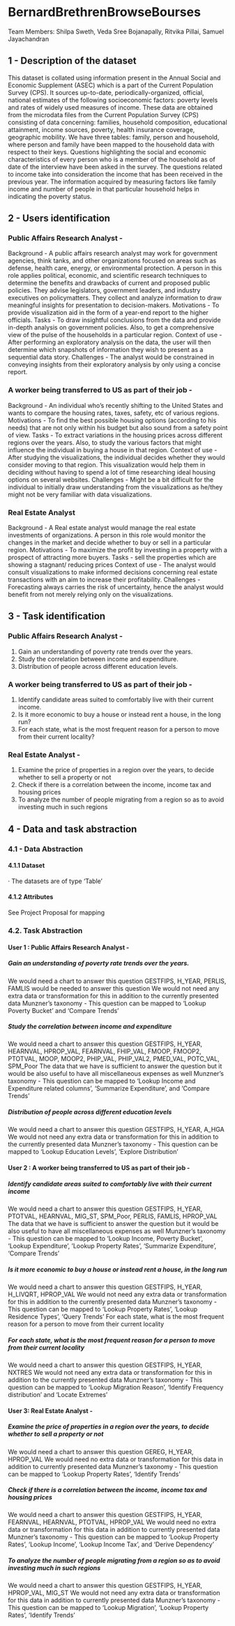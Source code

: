 # BernardBrethrenBrowseBourses

Team Members: Shilpa Sweth, Veda Sree Bojanapally, Ritvika Pillai, Samuel Jayachandran

## 1 - Description of the dataset
This dataset is collated using information present in the Annual Social and Economic Supplement (ASEC) which is a part of the Current Population Survey (CPS). It sources up-to-date, periodically-organized, official, national estimates of the following socioeconomic factors: poverty levels and rates of widely used measures of income. These data are obtained from the microdata files from the Current Population Survey (CPS) consisting of data concerning: families, household composition, educational attainment, income sources, poverty, health insurance coverage, geographic mobility. We have three tables: family, person and household, where person and family have been mapped to the household data with respect to their keys.
Questions highlighting the social and economic characteristics of every person who is a member of the household as of date of the interview have been asked in the survey. The questions related to income take into consideration the income that has been received in the previous year. The information acquired by measuring factors like family income and number of people in that particular household helps in indicating the poverty status.

## 2 - Users identification
### Public Affairs Research Analyst -
  Background - 
  A public affairs research analyst may work for government agencies, think tanks, and other organizations focused on areas such as defense, health care, energy, or environmental protection. A person in this role applies political, economic, and scientific research techniques to determine the benefits and drawbacks of current and proposed public policies. They advise legislators, government leaders, and industry executives on policymatters. They collect and analyze information to draw meaningful insights for presentation to decision-makers.
  Motivations - To provide visualization aid in the form of a year-end report to the higher officials.
  Tasks - To draw insightful conclusions from the data and provide in-depth analysis on government policies. Also, to get a comprehensive view of the pulse of the households in a particular region.
  Context of use - After performing an exploratory analysis on the data, the user will then determine which snapshots of information they wish to present as a sequential data story.
  Challenges - The analyst would be constrained in conveying insights from their exploratory analysis by only using a concise report.

### A worker being transferred to US as part of their job - 
  Background - An individual who’s recently shifting to the United States and wants to compare the housing rates, taxes, safety, etc of various regions.
  Motivations - To find the best possible housing options (according to his needs) that are not only within his budget but also sound from a safety point of view.
  Tasks - To extract variations in the housing prices across different regions over the years. Also, to study the various factors that might influence the individual in buying a house in that region.
  Context of use - After studying the visualizations, the individual decides whether they would consider moving to that region. This visualization would help them in deciding without having to spend a lot of time researching ideal housing options on several websites.
  Challenges - Might be a bit difficult for the individual to initially draw understanding from the visualizations as he/they might not be very familiar with data visualizations.

### Real Estate Analyst
  Background - A Real estate analyst would manage the real estate investments of organizations. A person in this role would monitor the changes in the market and decide whether to buy or sell in a particular region.
  Motivations - To maximize the profit by investing in a property with a prospect of attracting more buyers.
  Tasks - sell the properties which are showing a stagnant/ reducing prices
  Context of use - The analyst would consult visualizations to make informed decisions concerning real estate transactions with an aim to increase their profitability.
  Challenges - Forecasting always carries the risk of uncertainty, hence the analyst would benefit from not merely relying only on the visualizations.

## 3 - Task identification
### Public Affairs Research Analyst -
1) Gain an understanding of poverty rate trends over the years.
2) Study the correlation between income and expenditure.
3) Distribution of people across different education levels.

### A worker being transferred to US as part of their job - 
1) Identify candidate areas suited to comfortably live with their current income.
2) Is it more economic to buy a house or instead rent a house, in the long run?
3) For each state, what is the most frequent reason for a person to move from their current locality?

### Real Estate Analyst - 
1) Examine the price of properties in a region over the years, to decide whether to sell a property or not
2) Check if there is a correlation between the income, income tax and housing prices
3) To analyze the number of people migrating from a region so as to avoid investing much in such regions

## 4 - Data and task abstraction
### 4.1 - Data Abstraction
#### 4.1.1 Dataset
·       The datasets are of type ‘Table’
#### 4.1.2 Attributes
See Project Proposal for mapping

### 4.2. Task Abstraction
#### User 1 : Public Affairs Research Analyst -
##### Gain an understanding of poverty rate trends over the years.
  We would need a chart to answer this question
  GESTFIPS, H_YEAR, PERLIS, FAMLIS would be needed to answer this question
  We would not need any extra data or transformation for this in addition to the currently presented data
  Munzner’s taxonomy - This question can be mapped to ‘Lookup Poverty Bucket’ and ‘Compare Trends’
##### Study the correlation between income and expenditure
  We would need a chart to answer this question
  GESTFIPS, H_YEAR, HEARNVAL, HPROP_VAL, FEARNVAL, FHIP_VAL, FMOOP, FMOOP2, PTOTVAL, MOOP, MOOP2, PHIP_VAL, PHIP_VAL2, PMED_VAL, POTC_VAL, SPM_Poor
  The data that we have is sufficient to answer the question but it would be also useful to have all miscellaneous expenses as well
  Munzner’s taxonomy - This question can be mapped to ‘Lookup Income and Expenditure related columns’, ‘Summarize Expenditure’, and ‘Compare Trends’
##### Distribution of people across different education levels
  We would need a chart to answer this question
  GESTFIPS, H_YEAR, A_HGA
  We would not need any extra data or transformation for this in addition to the currently presented data
  Munzner’s taxonomy - This question can be mapped to ‘Lookup Education Levels’, ‘Explore Distribution’

#### User 2 : A worker being transferred to US as part of their job - 
##### Identify candidate areas suited to comfortably live with their current income
  We would need a chart to answer this question
  GESTFIPS, H_YEAR, PTOTVAL, HEARNVAL, MIG_ST, SPM_Poor, PERLIS, FAMLIS, HPROP_VAL
  The data that we have is sufficient to answer the question but it would be also useful to have all miscellaneous expenses as well
  Munzner’s taxonomy - This question can be mapped to ‘Lookup Income, Poverty Bucket’, ‘Lookup Expenditure’, ’Lookup Property Rates’, ‘Summarize Expenditure’, ‘Compare Trends’
##### Is it more economic to buy a house or instead rent a house, in the long run
  We would need a chart to answer this question
  GESTFIPS, H_YEAR, H_LIVQRT, HPROP_VAL
  We would not need any extra data or transformation for this in addition to the currently presented data
  Munzner’s taxonomy - This question can be mapped to ‘Lookup Property Rates’, ‘Lookup Residence Types’, ‘Query Trends’
  For each state, what is the most frequent reason for a person to move from their current locality
##### For each state, what is the most frequent reason for a person to move from their current locality
  We would need a chart to answer this question 
  GESTFIPS, H_YEAR, NXTRES
  We would not need any extra data or transformation for this in addition to the currently presented data
  Munzner’s taxonomy - This question can be mapped to ‘Lookup Migration Reason’, ‘Identify Frequency distribution’ and ‘Locate Extremes’

#### User 3: Real Estate Analyst - 
##### Examine the price of properties in a region over the years, to decide whether to sell a property or not
  We would need a chart to answer this question
  GEREG, H_YEAR, HPROP_VAL
  We would need no extra data or transformation for this data in addition to currently presented data
  Munzner’s taxonomy - This question can be mapped to ‘Lookup Property Rates’, ‘Identify Trends’
##### Check if there is a correlation between the income, income tax and housing prices
  We would need a chart to answer this question
  GESTFIPS, H_YEAR, FEARNVAL, HEARNVAL, PTOTVAL, HPROP_VAL
  We would need no extra data or transformation for this data in addition to currently presented data
  Munzner’s taxonomy - This question can be mapped to ‘Lookup Property Rates’, ‘Lookup Income’, ‘Lookup Income Tax’, and ‘Derive Dependency’
##### To analyze the number of people migrating from a region so as to avoid investing much in such regions
  We would need a chart to answer this question
  GESTFIPS, H_YEAR, HPROP_VAL, MIG_ST
  We would not need any extra data or transformation for this data in addition to currently presented data
  Munzner’s taxonomy - This question can be mapped to ‘Lookup Migration’, ‘Lookup Property Rates’, ‘Identify Trends’

